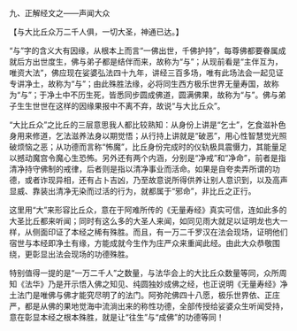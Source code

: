 九、正解经文之——声闻大众

【与大比丘众万二千人俱，一切大圣，神通已达。】

​        “与”字的含义大有因缘，从根本上而言“一佛出世，千佛护持”，每尊佛都要眷属成就后方出世度生，佛与弟子都是结伴而来，故称为“与”；从现前看是“主伴互为，唯资大法”，佛应现在娑婆弘法四十九年，讲经三百多场，唯有此场法会一起见证专讲净土，故称为“与”；由此殊胜法缘，必将同生西方极乐世界无量寿国，故称为“与”；于净土中不历生死，皆悉同步圆成佛道，圆满佛果，故称为“与”。佛与弟子生生世世在这样的因缘果报中不离不弃，故说“与大比丘众”。

​        “大比丘众”之比丘的三层意思我人都比较熟知：从身份上讲是“乞士”，乞食滋补色身用来修道，乞法滋养法身以期觉悟；从行持上讲就是“破恶”，用心性智慧觉光照破烦恼之恶；从功德而言称“怖魔”，比丘身份完成时的仪轨极具震慑力，其能量足以撼动魔宫令魔心生恐怖。另外还有两个内涵，分别是“净戒”和“净命”，前者是指清净持守佛制的戒律，后者则是指以清净事业而活命。如果是自夸卖弄所谓的功德，或者诈现异相，还有占卜吉凶，乃至故意说所得供养让别人意识到，以及高声显威、靠装出清净无染而过活的行为，就都属于“邪命”，非比丘之正行。

​        这里用“大”来形容比丘众，意在于阿难所传的《无量寿经》真实可信，连如此多的大圣比丘都来听闻；同时有这么多的大圣人来闻，如同见雨大就足以证明龙也大一样，从侧面印证了本经之稀有殊胜。而且，有一万二千罗汉在法会现场，证明他们宿世与本经即净土有缘，方能成就今生作为庄严众来重闻此经。由此大众恭敬围绕，更彰显出法会现场的功德殊胜。

​        特别值得一提的是“一万二千人”之数量，与法华会上的大比丘众数量等同，众所周知《法华》乃是开示悟入佛之知见、纯圆独妙成佛之经，也正说明《无量寿经》净土法门是唯佛与佛才能究尽明了的法门。阿弥陀佛四十八愿，极乐世界依、正庄严，都是从佛的果地觉海中流淌出来的称性功德，全部传授给娑婆众生听闻受持，意在彰显本经之根本殊胜，就是让“往生”与“成佛”的功德等同！